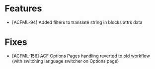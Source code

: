 # Features
* [ACFML-94] Added filters to translate string in blocks attrs data

# Fixes
* [ACFML-156] ACF Options Pages handling reverted to old workflow (with switching language switcher on Options page)